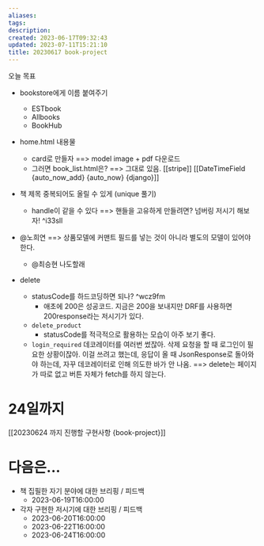```yaml
---
aliases: 
tags: 
description:
created: 2023-06-17T09:32:43
updated: 2023-07-11T15:21:10
title: 20230617 book-project
---
```

오늘 목표
- bookstore에게 이름 붙여주기
	- ESTbook
	- Allbooks
	- BookHub
- home.html 내용물
	- card로 만들자 ==> model image + pdf 다운로드
	- 그러면 book_list.html은? ==> 그대로 있음.
[[stripe]]
[[DateTimeField {auto_now_add} {auto_now} {django}]]

- 책 제목 중복되어도 올릴 수 있게 (unique 풀기)
	- handle이 같을 수 있다 ==> 핸들을 고유하게 만들려면? 넘버링 저시기 해보자! ^i33sll

- @노희연 ==> 상품모델에 커맨트 필드를 넣는 것이 아니라 별도의 모델이 있어야 한다.
	- @최승현 나도할래

- delete
	- statusCode를 하드코딩하면 되나? ^wcz9fm
		- 애초에 200은 성공코드. 지금은 200을 보내지만 DRF를 사용하면 200response라는 저시기가 있다. 
	- `delete_product`
		- statusCode를 적극적으로 활용하는 모습이 아주 보기 좋다.
	- `login_required` 데코레이터를 여러번 썼잖아. 삭제 요청을 할 때 로그인이 필요한 상황이잖아. 이걸 쓰려고 했는데, 응답이 올 때 JsonResponse로 돌아와야 하는데, 자꾸 데코레이터로 인해 의도한 바가 안 나옴. ==> delete는 페이지가 따로 없고 버튼 자체가 fetch를 하지 않는다. 

# 24일까지
[[20230624 까지 진행할 구현사항 {book-project}]]

# 다음은...
- 책 집필한 자기 분야에 대한 브리핑 / 피드백 
	- 2023-06-19T16:00:00
- 각자 구현한 저시기에 대한 브리핑 / 피드백
	- 2023-06-20T16:00:00
	- 2023-06-22T16:00:00
	- 2023-06-24T16:00:00